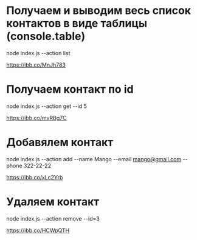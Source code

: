 # Получаем и выводим весь список контактов в виде таблицы (console.table)
node index.js --action list

https://ibb.co/MnJh783

# Получаем контакт по id
node index.js --action get --id 5

https://ibb.co/mvRBg7C

# Добавялем контакт
node index.js --action add --name Mango --email mango@gmail.com --phone 322-22-22

https://ibb.co/xLc2Yrb

# Удаляем контакт
node index.js --action remove --id=3

https://ibb.co/HCWpQTH